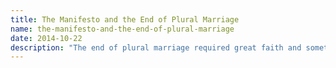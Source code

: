 ```yaml
---
title: The Manifesto and the End of Plural Marriage
name: the-manifesto-and-the-end-of-plural-marriage 
date: 2014-10-22
description: "The end of plural marriage required great faith and sometimes complicated, painful—and intensely personal—decisions on the part of individual members and Church leaders. Like the beginning of plural marriage in the Church, the end of the practice was a process rather than a single event." 
---
```

